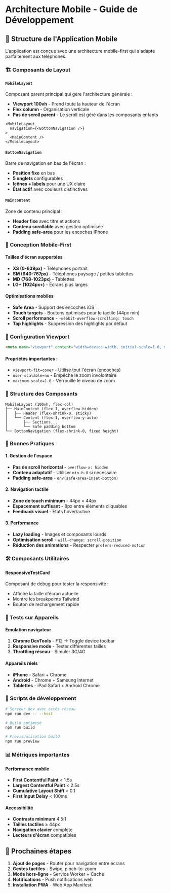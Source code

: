 # Architecture Mobile - Guide de Développement

## 📱 Structure de l'Application Mobile

L'application est conçue avec une architecture mobile-first qui s'adapte parfaitement aux téléphones.

### 🏗️ Composants de Layout

#### `MobileLayout`
Composant parent principal qui gère l'architecture générale :
- **Viewport 100vh** - Prend toute la hauteur de l'écran
- **Flex column** - Organisation verticale
- **Pas de scroll parent** - Le scroll est géré dans les composants enfants

```tsx
<MobileLayout
  navigation={<BottomNavigation />}
>
  <MainContent />
</MobileLayout>
```

#### `BottomNavigation`
Barre de navigation en bas de l'écran :
- **Position fixe** en bas
- **5 onglets** configurables
- **Icônes + labels** pour une UX claire
- **État actif** avec couleurs distinctives

#### `MainContent`
Zone de contenu principal :
- **Header fixe** avec titre et actions
- **Contenu scrollable** avec gestion optimisée
- **Padding safe-area** pour les encoches iPhone

### 🎨 Conception Mobile-First

#### Tailles d'écran supportées
- **XS (0-639px)** - Téléphones portrait
- **SM (640-767px)** - Téléphones paysage / petites tablettes
- **MD (768-1023px)** - Tablettes
- **LG+ (1024px+)** - Écrans plus larges

#### Optimisations mobiles
- **Safe Area** - Support des encoches iOS
- **Touch targets** - Boutons optimisés pour le tactile (44px min)
- **Scroll performance** - `-webkit-overflow-scrolling: touch`
- **Tap highlights** - Suppression des highlights par défaut

### 🔧 Configuration Viewport

```html
<meta name="viewport" content="width=device-width, initial-scale=1.0, maximum-scale=1.0, user-scalable=no, viewport-fit=cover" />
```

#### Propriétés importantes :
- `viewport-fit=cover` - Utilise tout l'écran (encoches)
- `user-scalable=no` - Empêche le zoom involontaire
- `maximum-scale=1.0` - Verrouille le niveau de zoom

### 📐 Structure des Composants

```
MobileLayout (100vh, flex-col)
├── MainContent (flex-1, overflow-hidden)
│   ├── Header (flex-shrink-0, sticky)
│   └── Content (flex-1, overflow-y-auto)
│       ├── Sections...
│       └── Safe padding bottom
└── BottomNavigation (flex-shrink-0, fixed height)
```

### 🎯 Bonnes Pratiques

#### 1. Gestion de l'espace
- **Pas de scroll horizontal** - `overflow-x: hidden`
- **Contenu adaptatif** - Utiliser `min-h-0` si nécessaire
- **Padding safe-area** - `env(safe-area-inset-bottom)`

#### 2. Navigation tactile
- **Zone de touch minimum** - 44px × 44px
- **Espacement suffisant** - 8px entre éléments cliquables
- **Feedback visuel** - États hover/active

#### 3. Performance
- **Lazy loading** - Images et composants lourds
- **Optimisation scroll** - `will-change: scroll-position`
- **Réduction des animations** - Respecter `prefers-reduced-motion`

### 🛠️ Composants Utilitaires

#### ResponsiveTestCard
Composant de debug pour tester la responsivité :
- Affiche la taille d'écran actuelle
- Montre les breakpoints Tailwind
- Bouton de rechargement rapide

### 📱 Tests sur Appareils

#### Émulation navigateur
1. **Chrome DevTools** - F12 → Toggle device toolbar
2. **Responsive mode** - Tester différentes tailles
3. **Throttling réseau** - Simuler 3G/4G

#### Appareils réels
- **iPhone** - Safari + Chrome
- **Android** - Chrome + Samsung Internet
- **Tablettes** - iPad Safari + Android Chrome

### 🔧 Scripts de développement

```bash
# Serveur dev avec accès réseau
npm run dev -- --host

# Build optimisé
npm run build

# Prévisualisation build
npm run preview
```

### 📊 Métriques importantes

#### Performance mobile
- **First Contentful Paint** < 1.5s
- **Largest Contentful Paint** < 2.5s
- **Cumulative Layout Shift** < 0.1
- **First Input Delay** < 100ms

#### Accessibilité
- **Contraste minimum** 4.5:1
- **Tailles tactiles** ≥ 44px
- **Navigation clavier** complète
- **Lecteurs d'écran** compatibles

## 🚀 Prochaines étapes

1. **Ajout de pages** - Router pour navigation entre écrans
2. **Gestes tactiles** - Swipe, pinch-to-zoom
3. **Mode hors-ligne** - Service Worker + Cache
4. **Notifications** - Push notifications web
5. **Installation PWA** - Web App Manifest